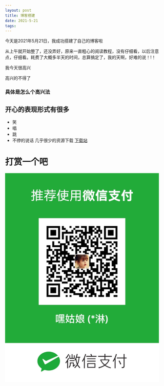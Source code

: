 ```yaml
---
layout: post
title: 博客搭建
date: 2021-5-21
tags:   
---
```


今天是2021年5月21日，我成功搭建了自己的博客啦
 
   从上午就开始整了，还没弄好，原来一直粗心的阅读教程，没有仔细看，以后注意点，仔细看。耗费了大概多半天的时间，总算搞定了，我的天啊，好难的说！!！
  
我今天很高兴

高兴的不得了

### 具体是怎么个高兴法

## 开心的表现形式有很多

* 笑
* 唱
* 跳
* 不停的说话
几乎很少的资源下载 [下载站](https://oneair.herokuapp.com)

# 打赏一个吧

![](/images/wpay.jpg)
